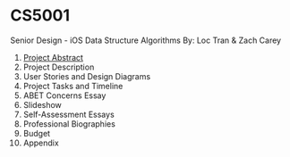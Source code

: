 # CS5001
Senior Design - iOS Data Structure Algorithms
By: Loc Tran & Zach Carey

1. [Project Abstract](Capstone/Abstract.md)
2. Project Description
3. User Stories and Design Diagrams
4. Project Tasks and Timeline
5. ABET Concerns Essay
6. Slideshow
7. Self-Assessment Essays
8. Professional Biographies
9. Budget
10. Appendix
